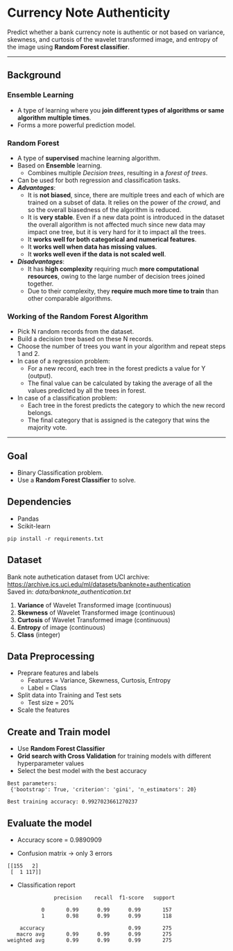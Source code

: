 # Currency Note Authenticity

Predict whether a bank currency note is authentic or not based on variance, skewness, and curtosis of the wavelet transformed image, and entropy of the image using **Random Forest classifier**.

---

## Background

### Ensemble Learning

* A type of learning where you **join different types of algorithms or same algorithm multiple times**.
* Forms a more powerful prediction model.  

### Random Forest

* A type of **supervised** machine learning algorithm.
* Based on **Ensemble** learning.
  * Combines multiple *Decision trees*, resulting in a *forest of trees*.
* Can be used for both regression and classification tasks.
* ***Advantages***:
  * It is **not biased**, since, there are multiple trees and each of which are trained on a subset of data. It relies on the power of *the crowd*, and so the overall biasedness of the algorithm is reduced.
  * It is **very stable**. Even if a new data point is introduced in the dataset the overall algorithm is not affected much since new data may impact one tree, but it is very hard for it to impact all the trees.
  * It **works well for both categorical and numerical features**.
  * It **works well when data has missing values**.
  * It **works well even if the data is not scaled well**.
* ***Disadvantages***:
  * It has **high complexity** requiring much **more computational resources**, owing to the large number of decision trees joined together.
  * Due to their complexity, they **require much more time to train** than other comparable algorithms.  

### Working of the Random Forest Algorithm

* Pick N random records from the dataset.
* Build a decision tree based on these N records.
* Choose the number of trees you want in your algorithm and repeat steps 1 and 2.
* In case of a regression problem:
  * For a new record, each tree in the forest predicts a value for Y (output).  
  * The final value can be calculated by taking the average of all the values predicted by all the trees in forest.  
* In case of a classification problem:
  * Each tree in the forest predicts the category to which the new record belongs.  
  * The final category that is assigned is the category that wins the majority vote.

---

## Goal

* Binary Classification problem.
* Use a **Random Forest Classifier** to solve.  

## Dependencies

* Pandas
* Scikit-learn

`pip install -r requirements.txt`

## Dataset

Bank note authetication dataset from UCI archive: https://archive.ics.uci.edu/ml/datasets/banknote+authentication<br>
Saved in: *data/banknote_authentication.txt*

1. **Variance** of Wavelet Transformed image (continuous)
2. **Skewness** of Wavelet Transformed image (continuous)
3. **Curtosis** of Wavelet Transformed image (continuous)
4. **Entropy** of image (continuous)
5. **Class** (integer)

## Data Preprocessing

* Preprare features and labels
  * Features = Variance, Skewness, Curtosis, Entropy
  * Label = Class
* Split data into Training and Test sets
  * Test size = 20%
* Scale the features

## Create and Train model

* Use **Random Forest Classifier**
* **Grid search with Cross Validation** for training models with different hyperparameter values
* Select the best model with the best accuracy

```
Best parameters:
 {'bootstrap': True, 'criterion': 'gini', 'n_estimators': 20}

Best training accuracy: 0.9927023661270237
```

## Evaluate the model

* Accuracy score = 0.9890909

* Confusion matrix -> only 3 errors

```
[[155   2]
 [  1 117]]
```

* Classification report

```
               precision    recall  f1-score   support

           0       0.99      0.99      0.99       157
           1       0.98      0.99      0.99       118

    accuracy                           0.99       275
   macro avg       0.99      0.99      0.99       275
weighted avg       0.99      0.99      0.99       275
```
